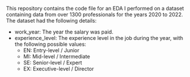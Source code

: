 This repository contains the code file for an EDA I performed on a dataset containing data from over 1300 professionals for the years 2020 to 2022. The dataset had the following details:

* work_year: The year the salary was paid.
* experience_level: The experience level in the job during the year, with the following possible values:
  * EN: Entry-level / Junior
  * MI: Mid-level / Intermediate
  * SE: Senior-level / Expert
  * EX: Executive-level / Director
